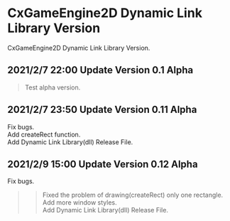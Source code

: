 # CxGameEngine2D Dynamic Link Library Version
CxGameEngine2D
Dynamic Link Library Version.

## 2021/2/7 22:00 Update Version 0.1 Alpha
>Test alpha version.

## 2021/2/7 23:50 Update Version 0.11 Alpha
Fix bugs.  
Add createRect function.  
Add Dynamic Link Library(dll) Release File.

## 2021/2/9 15:00 Update Version 0.12 Alpha
Fix bugs.
>>Fixed the problem of drawing(createRect) only one rectangle.  
Add more window styles.  
Add Dynamic Link Library(dll) Release File.
